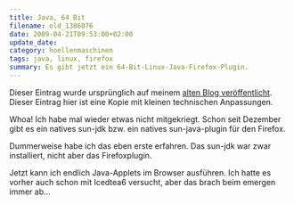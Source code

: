 ```yaml
---
title: Java, 64 Bit
filename: old_1386076
date: 2009-04-21T09:53:00+02:00
update_date:
category: hoellenmaschinen
tags: java, linux, firefox
summary: Es gibt jetzt ein 64-Bit-Linux-Java-Firefox-Plugin.
---
```

Dieser Eintrag wurde ursprünglich auf meinem [alten Blog veröffentlicht](https://stu.blogger.de/stories/1386076/). Dieser Eintrag hier ist eine Kopie mit kleinen technischen Anpassungen.

Whoa! Ich habe mal wieder etwas nicht mitgekriegt. Schon seit Dezember gibt es ein natives sun-jdk bzw. ein natives sun-java-plugin für den Firefox.

Dummerweise habe ich das eben erste erfahren. Das sun-jdk war zwar installiert, nicht aber das Firefoxplugin.

Jetzt kann ich endlich Java-Applets im Browser ausführen. Ich hatte es vorher auch schon mit Icedtea6 versucht, aber das brach beim emergen immer ab…
